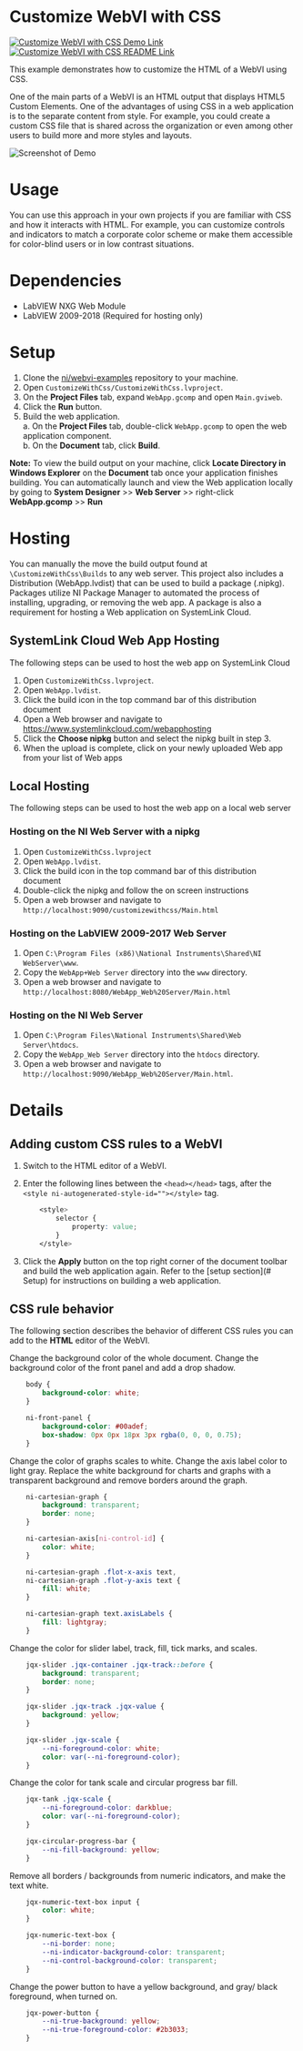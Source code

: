 # Customize WebVI with CSS
[![Customize WebVI with CSS Demo Link](https://img.shields.io/badge/Details-Demo_Link-green.svg)](https://ni.github.io/webvi-examples/CustomizeWithCss/Builds/WebApp_Web%20Server/Main.html)
[![Customize WebVI with CSS README Link](https://img.shields.io/badge/Details-README_Link-orange.svg)](https://github.com/ni/webvi-examples/tree/master/CustomizeWithCss)

This example demonstrates how to customize the HTML of a WebVI using CSS.

One of the main parts of a WebVI is an HTML output that displays HTML5 Custom Elements. One of the advantages of using CSS in a web application is to the separate content from style. For example, you could create a custom CSS file that is shared across the organization or even among other users to build more and more styles and layouts.

![Screenshot of Demo](https://ni.github.io/webvi-examples/CustomizeWithCss/Screenshot.gif)

# Usage
You can use this approach in your own projects if you are familiar with CSS and how it interacts with HTML. For example, you can customize controls and indicators to match a corporate color scheme or make them accessible for color-blind users or in low contrast situations.

# Dependencies
- LabVIEW NXG Web Module
- LabVIEW 2009-2018 (Required for hosting only)

# Setup
1. Clone the [ni/webvi-examples](https://github.com/ni/webvi-examples) repository to your machine.
2. Open `CustomizeWithCss/CustomizeWithCss.lvproject`.
3. On the **Project Files** tab, expand `WebApp.gcomp` and open `Main.gviweb`.
4. Click the **Run** button.
5. Build the web application.  
  a. On the **Project Files** tab, double-click `WebApp.gcomp` to open the web application component.  
  b. On the **Document** tab, click **Build**.  

**Note:** To view the build output on your machine, click **Locate Directory in Windows Explorer** on the **Document** tab once your application finishes building. You can automatically launch and view the Web application locally by going to **System Designer** >> **Web Server** >> right-click **WebApp.gcomp** >> **Run**

# Hosting
You can manually the move the build output found at `\CustomizeWithCss\Builds` to any web server. This project also includes a Distribution (WebApp.lvdist) that can be used to build a package (.nipkg). Packages utilize NI Package Manager to automated the process of installing, upgrading, or removing the web app. A package is also a requirement for hosting a Web application on SystemLink Cloud.

## SystemLink Cloud Web App Hosting
The following steps can be used to host the web app on SystemLink Cloud
1. Open `CustomizeWithCss.lvproject`.
2. Open `WebApp.lvdist`.
3. Click the build icon in the top command bar of this distribution document
4. Open a Web browser and navigate to https://www.systemlinkcloud.com/webapphosting
5. Click the **Choose nipkg** button and select the nipkg built in step 3.
6. When the upload is complete, click on your newly uploaded Web app from your list of Web apps

## Local Hosting
The following steps can be used to host the web app on a local web server
### Hosting on the NI Web Server with a nipkg
1. Open `CustomizeWithCss.lvproject`
2. Open `WebApp.lvdist`.
3. Click the build icon in the top command bar of this distribution document
4. Double-click the nipkg and follow the on screen instructions
5. Open a web browser and navigate to `http://localhost:9090/customizewithcss/Main.html`

### Hosting on the LabVIEW 2009-2017 Web Server
1. Open `C:\Program Files (x86)\National Instruments\Shared\NI WebServer\www`.
2. Copy the `WebApp+Web Server` directory into the `www` directory.
3. Open a web browser and navigate to `http://localhost:8080/WebApp_Web%20Server/Main.html`

### Hosting on the NI Web Server
1. Open `C:\Program Files\National Instruments\Shared\Web Server\htdocs`.
2. Copy the `WebApp_Web Server` directory into the `htdocs` directory.
3. Open a web browser and navigate to `http://localhost:9090/WebApp_Web%20Server/Main.html`.

# Details

## Adding custom CSS rules to a WebVI
1. Switch to the HTML editor of a WebVI.
2. Enter the following lines between the `<head></head>` tags, after the `<style ni-autogenerated-style-id=""></style>` tag.    
    ```css
        <style>
            selector {
                property: value;
            }
        </style>
    ```

3. Click the **Apply** button on the top right corner of the document toolbar and build the web application again. Refer to the [setup section](# Setup) for instructions on building a web application.

## CSS rule behavior
The following section describes the behavior of  different CSS rules you can add to the **HTML** editor of the WebVI.

Change the background color of the whole document. Change the background color of the front panel and add a drop shadow.
```css
    body {
        background-color: white;
    }

    ni-front-panel {
        background-color: #00adef;
        box-shadow: 0px 0px 18px 3px rgba(0, 0, 0, 0.75);
    }
```

Change the color of graphs scales to white. Change the axis label color to light gray. Replace the white background for charts and graphs with a transparent background and remove borders around the graph.
```css
    ni-cartesian-graph {
        background: transparent;
        border: none;
    }

    ni-cartesian-axis[ni-control-id] {
        color: white;
    }

    ni-cartesian-graph .flot-x-axis text,
    ni-cartesian-graph .flot-y-axis text {
        fill: white;
    }

    ni-cartesian-graph text.axisLabels {
        fill: lightgray;
    }
```

Change the color for slider label, track, fill, tick marks, and scales.
```css
    jqx-slider .jqx-container .jqx-track::before {
        background: transparent;
        border: none;
    }

    jqx-slider .jqx-track .jqx-value {
        background: yellow;
    }

    jqx-slider .jqx-scale {
        --ni-foreground-color: white;
        color: var(--ni-foreground-color);
    }
```

Change the color for tank scale and circular progress bar fill.
```css
    jqx-tank .jqx-scale {
        --ni-foreground-color: darkblue;
        color: var(--ni-foreground-color);
    }

    jqx-circular-progress-bar {
        --ni-fill-background: yellow;
    }
```

Remove all borders / backgrounds from numeric indicators, and make the text white.
```css
    jqx-numeric-text-box input {
        color: white;
    }

    jqx-numeric-text-box {
        --ni-border: none;
        --ni-indicator-background-color: transparent;
        --ni-control-background-color: transparent;
    }
```

Change the power button to have a yellow background, and gray/ black foreground, when turned on.
```css
    jqx-power-button {
        --ni-true-background: yellow;
        --ni-true-foreground-color: #2b3033;
    }
```
